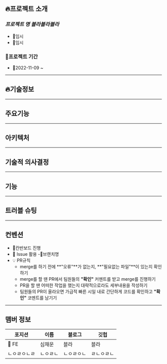 ## 🔥프로젝트 소개

### _프로젝트 명 블라블라블라_

- 📌임시
- 📌임시

### 📅프로젝트 기간

- 📌2022-11-09 ~

---

## 🔥기술정보

---

## 주요기능

---

## 아키텍처

---

## 기술적 의사결정

---

## 기능

---

## 트러블 슈팅

---

## 컨벤션

- 🌊칸반보드 진행
- 🚅 Issue 활용
  -📌브랜치명
- 💡 PR규칙
  - merge를 하기 전에 **"오류"**가 없는지, **"필요없는 파일"**이 있는지 확인하기
  - merge를 할 땐 PR에서 팀원들의 **"확인"** 커멘트를 받고 merge를 진행하기
  - PR을 할 땐 어떠한 작업을 했는지 대략적으로라도 세부내용을 작성하기
  - 팀원들의 PR이 올라오면 가급적 빠른 시일 내로 간단하게 코드를 확인하고 **"확인"** 코멘트를 남기기

---

## 맴버 정보

| 포지션       | 이름     | 블로그     | 깃헙       |
| ------------ | -------- | ---------- | ---------- |
| 👑 FE        | 심채운   | 블라       | 블라       |
| ㄴㅇㄹㅇㄴㄹ | ㄴㅇㄹㄴ | ㄴㅇㄹㅇㄴ | ㄹㄴㅇㄹㄴ |
